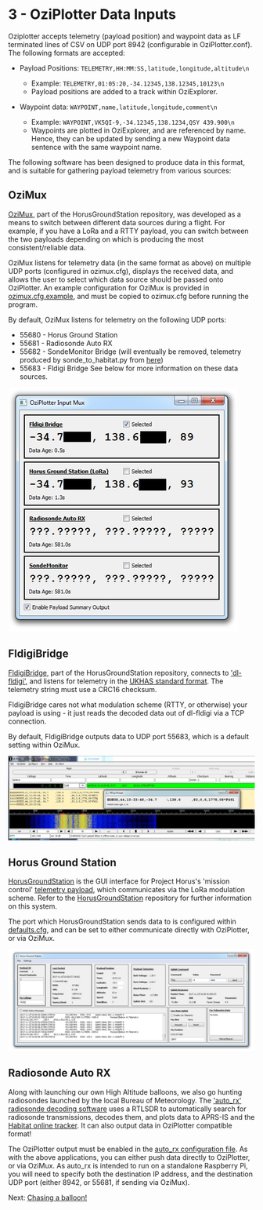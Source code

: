 # 3 - OziPlotter Data Inputs

Oziplotter accepts telemetry (payload position) and waypoint data as LF terminated lines of CSV on UDP port 8942 (configurable in OziPlotter.conf). 
The following formats are accepted:
* Payload Positions:  `TELEMETRY,HH:MM:SS,latitude,longitude,altitude\n` 
  * Example: `TELEMETRY,01:05:20,-34.12345,138.12345,10123\n`
  * Payload positions are added to a track within OziExplorer.

* Waypoint data: `WAYPOINT,name,latitude,longitude,comment\n`
  * Example: `WAYPOINT,VK5QI-9,-34.12345,138.1234,QSY 439.900\n`
  * Waypoints are plotted in OziExplorer, and are referenced by name. Hence, they can be updated by sending a new Waypoint data sentence with the same waypoint name.

The following software has been designed to produce data in this format, and is suitable for gathering payload telemetry from various sources:

## OziMux
[OziMux](https://github.com/projecthorus/HorusGroundStation/blob/master/OziMux.py), part of the HorusGroundStation repository, was developed as a means to switch between different data sources during a flight. For example, if you have a LoRa and a RTTY payload, you can switch between the two payloads depending on which is producing the most consistent/reliable data.

OziMux listens for telemetry data (in the same format as above) on multiple UDP ports (configured in ozimux.cfg), displays the received data, and allows the user to select which data source should be passed onto OziPlotter.
An example configuration for OziMux is provided in [ozimux.cfg.example](https://github.com/projecthorus/HorusGroundStation/blob/master/ozimux.cfg.example), and must be copied to ozimux.cfg before running the program. 

By default, OziMux listens for telemetry on the following UDP ports:
* 55680 - Horus Ground Station
* 55681 - Radiosonde Auto RX
* 55682 - SondeMonitor Bridge (will eventually be removed, telemetry produced by sonde_to_habitat.py from [here](https://github.com/darksidelemm/sondemonitorUtils))
* 55683 - Fldigi Bridge
See below for more information on these data sources.

![OziMux Screenshot](https://raw.githubusercontent.com/projecthorus/oziplotter/master/doc/images/ozimux.jpg)

## FldigiBridge
[FldigiBridge](https://github.com/projecthorus/HorusGroundStation/blob/master/FldigiBridge.py), part of the HorusGroundStation repository, connects to ['dl-fldigi'](https://ukhas.org.uk/projects:dl-fldigi), and listens for telemetry in the [UKHAS standard format](https://ukhas.org.uk/communication:protocol). The telemetry string must use a CRC16 checksum. 

FldigiBridge cares not what modulation scheme (RTTY, or otherwise) your payload is using - it just reads the decoded data out of dl-fldigi via a TCP connection. 

By default, FldigiBridge outputs data to UDP port 55683, which is a default setting within OziMux.

![Fldigi Bridge Screenshot](https://raw.githubusercontent.com/projecthorus/oziplotter/master/doc/images/fldigibridge.jpg)

## Horus Ground Station
[HorusGroundStation](https://github.com/projecthorus/HorusGroundStation/blob/master/HorusGroundStation.py) is the GUI interface for Project Horus's 'mission control' [telemetry payload](https://github.com/projecthorus/FlexTrack-Horus), which communicates via the LoRa modulation scheme. Refer to the [HorusGroundStation](https://github.com/projecthorus/HorusGroundStation) repository for further information on this system. 

The port which HorusGroundStation sends data to is configured within [defaults.cfg](https://github.com/projecthorus/HorusGroundStation/blob/master/defaults.cfg.example#L29), and can be set to either communicate directly with OziPlotter, or via OziMux.

![Horus Ground Station Screenshot](https://raw.githubusercontent.com/projecthorus/oziplotter/master/doc/images/horusgroundstation.jpg)

## Radiosonde Auto RX
Along with launching our own High Altitude balloons, we also go hunting radiosondes launched by the local Bureau of Meteorology. The ['auto_rx' radiosonde decoding software](https://github.com/darksidelemm/RS/tree/master/auto_rx) uses a RTLSDR to automatically search for radiosonde transmissions, decodes them, and plots data to APRS-IS and the [Habitat online tracker](http://tracker.habhub.org). It can also output data in OziPlotter compatible format!

The OziPlotter output must be enabled in the [auto_rx configuration file](https://github.com/darksidelemm/RS/blob/master/auto_rx/station.cfg.example#L85). As with the above applications, you can either push data directly to OziPlotter, or via OziMux. As auto_rx is intended to run on a standalone Raspberry Pi, you will need to specify both the destination IP address, and the destination UDP port (either 8942, or 55681, if sending via OziMux).




Next: [Chasing a balloon!](./04_The_Chase.md)


